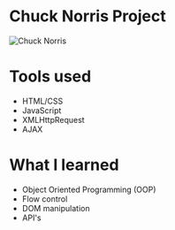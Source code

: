# Chuck Norris Project

![Chuck Norris](https://i.postimg.cc/zXb6ZCmf/Chuck-Norris-Jokes.jpg)

# Tools used

* HTML/CSS
* JavaScript
* XMLHttpRequest
* AJAX

# What I learned

* Object Oriented Programming (OOP)
* Flow control
* DOM manipulation
* API's
